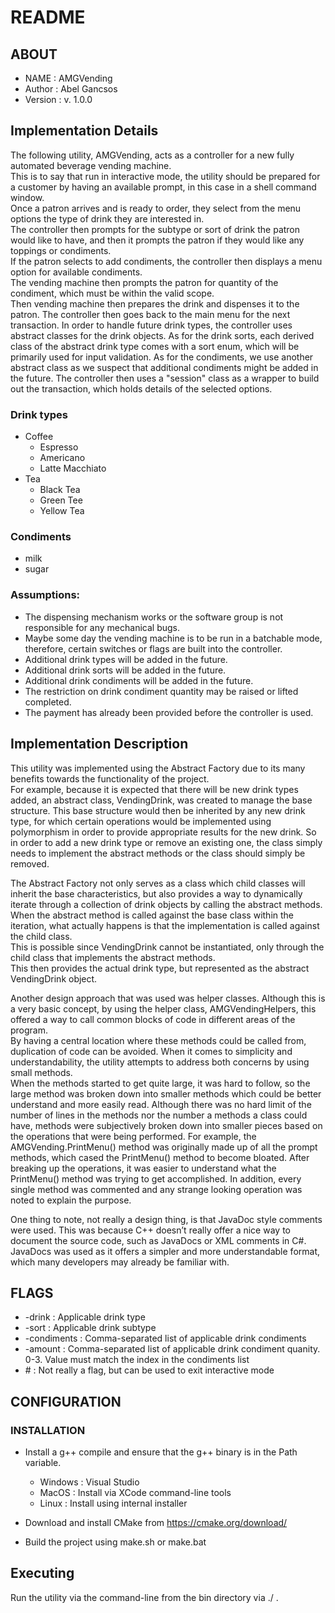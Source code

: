 # README                                    

## ABOUT                               
* NAME       : AMGVending
* Author     : Abel Gancsos
* Version    : v. 1.0.0

## Implementation Details  
The following utility, AMGVending, acts as a controller for a new fully automated beverage vending machine.  
This is to say that run in interactive mode, the utility should be prepared for a customer by having an available prompt, in this case in a shell command window.  
Once a patron arrives and is ready to order, they select from the menu options the type of drink they are interested in.  
The controller then prompts for the subtype or sort of drink the patron would like to have, and then it prompts the patron if they would like any toppings or condiments.  
If the patron selects to add condiments, the controller then displays a menu option for available condiments.  
The vending machine then prompts the patron for quantity of the condiment, which must be within the valid scope.  
Then vending machine then prepares the drink and dispenses it to the patron.  The controller then goes back to the main menu for the next transaction.
In order to handle future drink types, the controller uses abstract classes for the drink objects.  As for the drink sorts, each derived class of the abstract drink type comes with a sort enum, which 
will be primarily used for input validation.  As for the condiments, we use another abstract class as we suspect that additional condiments might be added in the future.
The controller then uses a "session" class as a wrapper to build out the transaction, which holds details of the selected options.

### Drink types
* Coffee
     * Espresso
     * Americano
     * Latte Macchiato
* Tea
     * Black Tea
     * Green Tee
     * Yellow Tea     

### Condiments 
* milk
* sugar  

### Assumptions:
* The dispensing mechanism works or the software group is not responsible for any mechanical bugs.  
* Maybe some day the vending machine is to be run in a batchable mode, therefore, certain switches or flags are built into the controller. 
* Additional drink types will be added in the future.
* Additional drink sorts will be added in the future.
* Additional drink condiments will be added in the future.
* The restriction on drink condiment quantity may be raised or lifted completed.
* The payment has already been provided before the controller is used.
       
## Implementation Description
This utility was implemented using the Abstract Factory due to its many benefits towards the functionality of the project.  
For example, because it is expected that there will be new drink types added, an abstract class, VendingDrink, was created 
to manage the base structure.  This base structure would then be inherited by any new drink type, for which certain operations 
would be implemented using polymorphism in order to provide appropriate results for the new drink.  So in order to add a new 
drink type or remove an existing one, the class simply needs to implement the abstract methods or the class should simply be removed.

The Abstract Factory not only serves as a class which child classes will inherit the base characteristics, but also provides a way to 
dynamically iterate through a collection of drink objects by calling the abstract methods.  When the abstract method is called against 
the base class within the iteration, what actually happens is that the implementation is called against the child class.  
This is possible since VendingDrink cannot be instantiated, only through the child class that implements the abstract methods.  
This then provides the actual drink type, but represented as the abstract VendingDrink object.

Another design approach that was used was helper classes.  Although this is a very basic concept, by using the helper 
class, AMGVendingHelpers, this offered a way to call common blocks of code in different areas of the program.  
By having a central location where these methods could be called from, duplication of code can be avoided.
When it comes to simplicity and understandability, the utility attempts to address both concerns by using small methods.  
When the methods started to get quite large, it was hard to follow, so the large method was broken down into smaller 
methods which could be better understand and more easily read.  Although there was no hard limit of the number of lines 
in the methods nor the number a methods a class could have, methods were subjectively broken down into smaller pieces 
based on the operations that were being performed.  For example, the AMGVending.PrintMenu() method was originally made 
up of all the prompt methods, which cased the PrintMenu() method to become bloated.  After breaking up the operations, 
it was easier to understand what the PrintMenu() method was trying to get accomplished.  In addition, every single method 
was commented and any strange looking operation was noted to explain the purpose.

One thing to note, not really a design thing, is that JavaDoc style comments were used.  This was because C++ doesn’t 
really offer a nice way to document the source code, such as JavaDocs or XML comments in C#.  JavaDocs was used as 
it offers a simpler and more understandable format, which many developers may already be familiar with.
 

## FLAGS                                    
* -drink      : Applicable drink type
* -sort       : Applicable drink subtype
* -condiments : Comma-separated list of applicable drink condiments
* -amount     : Comma-separated list of applicable drink condiment quanity.  0-3.  Value must match the index in the condiments list
* \#           : Not really a flag, but can be used to exit interactive mode

## CONFIGURATION                                  
### INSTALLATION                                
* Install a g++ compile and ensure that the g++ binary is in the Path variable.
    * Windows : Visual Studio
    * MacOS   : Install via XCode command-line tools
    * Linux   : Install using internal installer 

* Download and install CMake from https://cmake.org/download/

* Build the project using make.sh or make.bat

## Executing                                
Run the utility via the command-line from the bin directory via ./ . 

